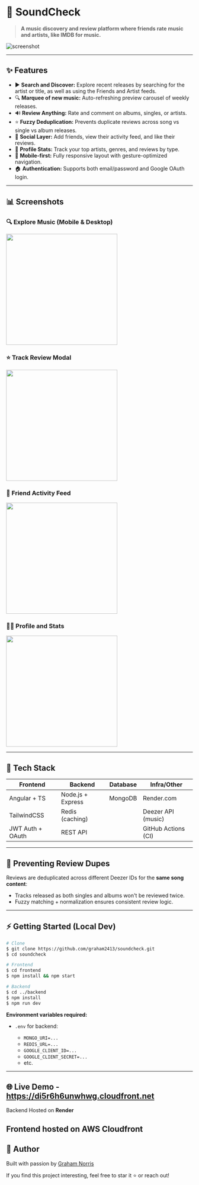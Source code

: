 # 🎵 SoundCheck

> **A music discovery and review platform where friends rate music and artists, like IMDB for music.**

![screenshot](./screenshots/explore_music_desktop.png)

---

## ✨ Features

* ▶️ **Search and Discover:** Explore recent releases by searching for the artist or title, as well as using the Friends and Artist feeds.
* 🔍 **Marquee of new music:** Auto-refreshing preview carousel of weekly releases.
* 🔊 **Review Anything:** Rate and comment on albums, singles, or artists.
* ⭐ **Fuzzy Deduplication:** Prevents duplicate reviews across song vs single vs album releases.
* 👥 **Social Layer:** Add friends, view their activity feed, and like their reviews.
* 💎 **Profile Stats:** Track your top artists, genres, and reviews by type.
* 🚀 **Mobile-first:** Fully responsive layout with gesture-optimized navigation.
* 🏠 **Authentication:** Supports both email/password and Google OAuth login.

---

## 📊 Screenshots

### 🔍 Explore Music (Mobile & Desktop)
<img src="https://github.com/user-attachments/assets/e39613d6-5a22-4864-8753-a3e25a26d84e" width="300" />

### ⭐ Track Review Modal
<img src="https://github.com/user-attachments/assets/bcb05c07-d1b4-4348-90f6-490f929e3acc" width="300" />

### 👥 Friend Activity Feed
<img src="https://github.com/user-attachments/assets/0a65d847-4485-41b1-abd8-5a63c1a3e348" width="300" />

### 🙋‍♂️ Profile and Stats
<img src="https://github.com/user-attachments/assets/cfeadb79-1503-47b3-b0f9-28fa6e2da742" width="300" />


---

## 🚀 Tech Stack

| Frontend         | Backend           | Database     | Infra/Other         |
| ---------------- | ----------------- | ------------ | ------------------- |
| Angular + TS     | Node.js + Express | MongoDB      | Render.com          |
| TailwindCSS      | Redis (caching)   |              | Deezer API (music)  |
| JWT Auth + OAuth | REST API          |              | GitHub Actions (CI) |

---

## 🚫 Preventing Review Dupes

Reviews are deduplicated across different Deezer IDs for the **same song content**:

* Tracks released as both singles and albums won't be reviewed twice.
* Fuzzy matching + normalization ensures consistent review logic.

---

## ⚡ Getting Started (Local Dev)

```bash
# Clone
$ git clone https://github.com/graham2413/soundcheck.git
$ cd soundcheck

# Frontend
$ cd frontend
$ npm install && npm start

# Backend
$ cd ../backend
$ npm install
$ npm run dev
```

**Environment variables required:**

* `.env` for backend:

  * `MONGO_URI=...`
  * `REDIS_URL=...`
  * `GOOGLE_CLIENT_ID=...`
  * `GOOGLE_CLIENT_SECRET=...`
  * etc.

---

## 🌐 Live Demo - https://di5r6h6unwhwg.cloudfront.net

Backend Hosted on **Render**

Frontend hosted on AWS **Cloudfront**
---

## 🌟 Author

Built with passion by [Graham Norris](https://github.com/graham2413)

If you find this project interesting, feel free to star it ⭐ or reach out!

